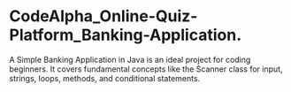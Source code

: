 # CodeAlpha_Online-Quiz-Platform_Banking-Application.
A Simple Banking Application in Java is an ideal project for coding beginners. It covers fundamental concepts like the Scanner class for input, strings, loops, methods, and conditional statements.
